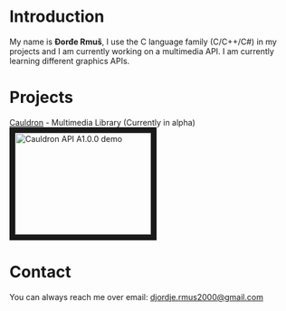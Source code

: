 # Introduction<br/>
My name is **Đorđe Rmuš**, I use the C language family (C/C++/C#) in my projects and I am currently working on a multimedia API.
I am currently learning different graphics APIs.
# Projects<br/>
[Cauldron]("https://github.com/djordjermus/Cauldron") - Multimedia Library (Currently in alpha)<br/>
<a href="http://www.youtube.com/watch?feature=player_embedded&v=46cI6yDJvwQ
" target="_blank"><img src="http://img.youtube.com/vi/46cI6yDJvwQ/0.jpg" 
alt="Cauldron API A1.0.0 demo" width="240" height="180" border="10" /></a>
# Contact<br/>
You can always reach me over email: djordje.rmus2000@gmail.com
